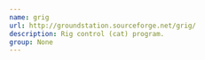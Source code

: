 ```yaml
---
name: grig
url: http://groundstation.sourceforge.net/grig/
description: Rig control (cat) program.
group: None
---
```

